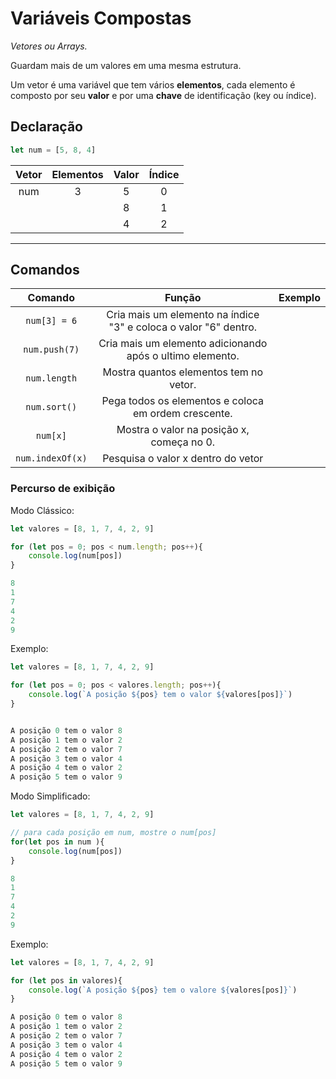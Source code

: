 # Variáveis Compostas

*Vetores ou Arrays.*

Guardam mais de um valores em uma mesma estrutura.

Um vetor é uma variável que tem vários **elementos**, cada elemento é composto por seu **valor** e por uma **chave** de identificação (key ou índice).



## Declaração

```javascript
let num = [5, 8, 4]

```

| Vetor | Elementos | Valor | Índice |
| :---: | :-------: | :---: | :----: |
|  num  |     3     |   5   |   0    |
|       |           |   8   |   1    |
|       |           |   4   |   2    |

------

## Comandos

|     Comando      |                            Função                            | Exemplo |
| :--------------: | :----------------------------------------------------------: | :-----: |
|   `num[3] = 6`   | Cria mais um elemento na índice "3" e coloca o valor "6" dentro. |         |
|  `num.push(7)`   |  Cria mais um elemento adicionando após o ultimo elemento.   |         |
|   `num.length`   |            Mostra quantos elementos tem no vetor.            |         |
|   `num.sort()`   |     Pega todos os elementos e coloca em ordem crescente.     |         |
|     `num[x]`     |          Mostra o valor na posição x, começa no 0.           |         |
| `num.indexOf(x)` |              Pesquisa o valor x dentro do vetor              |         |

### Percurso de exibição

Modo Clássico:

```javascript
let valores = [8, 1, 7, 4, 2, 9]

for (let pos = 0; pos < num.length; pos++){
    console.log(num[pos])
}

8
1
7
4
2
9
```

Exemplo:

```javascript
let valores = [8, 1, 7, 4, 2, 9]

for (let pos = 0; pos < valores.length; pos++){
    console.log(`A posição ${pos} tem o valor ${valores[pos]}`)
}


A posição 0 tem o valor 8
A posição 1 tem o valor 2
A posição 2 tem o valor 7
A posição 3 tem o valor 4
A posição 4 tem o valor 2
A posição 5 tem o valor 9

```





Modo Simplificado:

```javascript
let valores = [8, 1, 7, 4, 2, 9]

// para cada posição em num, mostre o num[pos]
for(let pos in num ){  
    console.log(num[pos])
}

8
1
7
4
2
9
```



Exemplo:

```javascript
let valores = [8, 1, 7, 4, 2, 9]

for (let pos in valores){
    console.log(`A posição ${pos} tem o valore ${valores[pos]}`)
}

A posição 0 tem o valor 8
A posição 1 tem o valor 2
A posição 2 tem o valor 7
A posição 3 tem o valor 4
A posição 4 tem o valor 2
A posição 5 tem o valor 9

```

